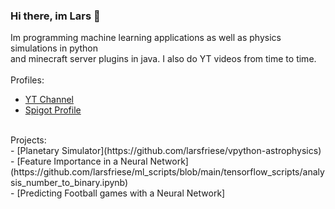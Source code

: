 ### Hi there, im Lars 🔭

Im programming machine learning applications as well as physics simulations in python<br>
and minecraft server plugins in java. I also do YT videos from time to time.<br>
<br>
Profiles:<br>
- [YT Channel](https://www.youtube.com/channel/UCJ95Q483a7GzTNrw2hnICUw/videos)<br>
- [Spigot Profile](https://www.spigotmc.org/members/masterx12377.1481119/#resources)<br>
<br>
Projects:<br>
- [Planetary Simulator](https://github.com/larsfriese/vpython-astrophysics)<br>
- [Feature Importance in a Neural Network](https://github.com/larsfriese/ml_scripts/blob/main/tensorflow_scripts/analysis_number_to_binary.ipynb)<br>
- [Predicting Football games with a Neural Network]

<!--
**larsfriese/larsfriese** is a ✨ _special_ ✨ repository because its `README.md` (this file) appears on your GitHub profile.

Here are some ideas to get you started:

- 🔭 I’m currently working on ...
- 🌱 I’m currently learning ...
- 👯 I’m looking to collaborate on ...
- 🤔 I’m looking for help with ...
- 💬 Ask me about ...
- 📫 How to reach me: ...
- 😄 Pronouns: ...
- ⚡ Fun fact: ...
-->
